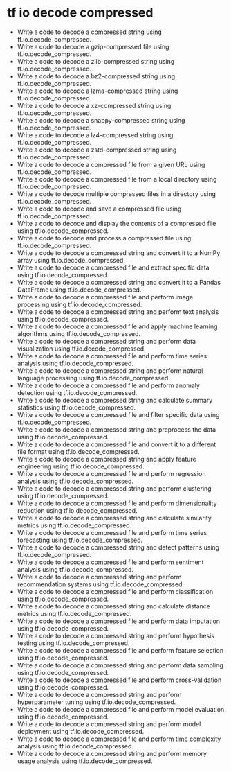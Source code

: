 # tf io decode compressed

- Write a code to decode a compressed string using tf.io.decode_compressed.
- Write a code to decode a gzip-compressed file using tf.io.decode_compressed.
- Write a code to decode a zlib-compressed string using tf.io.decode_compressed.
- Write a code to decode a bz2-compressed string using tf.io.decode_compressed.
- Write a code to decode a lzma-compressed string using tf.io.decode_compressed.
- Write a code to decode a xz-compressed string using tf.io.decode_compressed.
- Write a code to decode a snappy-compressed string using tf.io.decode_compressed.
- Write a code to decode a lz4-compressed string using tf.io.decode_compressed.
- Write a code to decode a zstd-compressed string using tf.io.decode_compressed.
- Write a code to decode a compressed file from a given URL using tf.io.decode_compressed.
- Write a code to decode a compressed file from a local directory using tf.io.decode_compressed.
- Write a code to decode multiple compressed files in a directory using tf.io.decode_compressed.
- Write a code to decode and save a compressed file using tf.io.decode_compressed.
- Write a code to decode and display the contents of a compressed file using tf.io.decode_compressed.
- Write a code to decode and process a compressed file using tf.io.decode_compressed.
- Write a code to decode a compressed string and convert it to a NumPy array using tf.io.decode_compressed.
- Write a code to decode a compressed file and extract specific data using tf.io.decode_compressed.
- Write a code to decode a compressed string and convert it to a Pandas DataFrame using tf.io.decode_compressed.
- Write a code to decode a compressed file and perform image processing using tf.io.decode_compressed.
- Write a code to decode a compressed string and perform text analysis using tf.io.decode_compressed.
- Write a code to decode a compressed file and apply machine learning algorithms using tf.io.decode_compressed.
- Write a code to decode a compressed string and perform data visualization using tf.io.decode_compressed.
- Write a code to decode a compressed file and perform time series analysis using tf.io.decode_compressed.
- Write a code to decode a compressed string and perform natural language processing using tf.io.decode_compressed.
- Write a code to decode a compressed file and perform anomaly detection using tf.io.decode_compressed.
- Write a code to decode a compressed string and calculate summary statistics using tf.io.decode_compressed.
- Write a code to decode a compressed file and filter specific data using tf.io.decode_compressed.
- Write a code to decode a compressed string and preprocess the data using tf.io.decode_compressed.
- Write a code to decode a compressed file and convert it to a different file format using tf.io.decode_compressed.
- Write a code to decode a compressed string and apply feature engineering using tf.io.decode_compressed.
- Write a code to decode a compressed file and perform regression analysis using tf.io.decode_compressed.
- Write a code to decode a compressed string and perform clustering using tf.io.decode_compressed.
- Write a code to decode a compressed file and perform dimensionality reduction using tf.io.decode_compressed.
- Write a code to decode a compressed string and calculate similarity metrics using tf.io.decode_compressed.
- Write a code to decode a compressed file and perform time series forecasting using tf.io.decode_compressed.
- Write a code to decode a compressed string and detect patterns using tf.io.decode_compressed.
- Write a code to decode a compressed file and perform sentiment analysis using tf.io.decode_compressed.
- Write a code to decode a compressed string and perform recommendation systems using tf.io.decode_compressed.
- Write a code to decode a compressed file and perform classification using tf.io.decode_compressed.
- Write a code to decode a compressed string and calculate distance metrics using tf.io.decode_compressed.
- Write a code to decode a compressed file and perform data imputation using tf.io.decode_compressed.
- Write a code to decode a compressed string and perform hypothesis testing using tf.io.decode_compressed.
- Write a code to decode a compressed file and perform feature selection using tf.io.decode_compressed.
- Write a code to decode a compressed string and perform data sampling using tf.io.decode_compressed.
- Write a code to decode a compressed file and perform cross-validation using tf.io.decode_compressed.
- Write a code to decode a compressed string and perform hyperparameter tuning using tf.io.decode_compressed.
- Write a code to decode a compressed file and perform model evaluation using tf.io.decode_compressed.
- Write a code to decode a compressed string and perform model deployment using tf.io.decode_compressed.
- Write a code to decode a compressed file and perform time complexity analysis using tf.io.decode_compressed.
- Write a code to decode a compressed string and perform memory usage analysis using tf.io.decode_compressed.